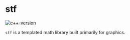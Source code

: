 # stf

[![c++-version](https://img.shields.io/badge/C++-17-gray.svg?style=flat&logo=c%2B%2B&logoColor=white&labelColor=1575F9)](https://en.cppreference.com/w/cpp/17)

`stf` is a templated math library built primarily for graphics.